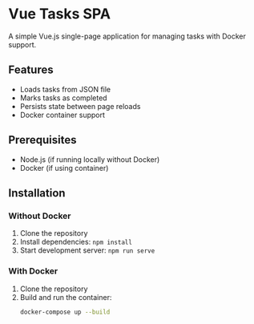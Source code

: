 # Vue Tasks SPA

A simple Vue.js single-page application for managing tasks with Docker support.

## Features

- Loads tasks from JSON file
- Marks tasks as completed
- Persists state between page reloads
- Docker container support

## Prerequisites

- Node.js (if running locally without Docker)
- Docker (if using container)

## Installation

### Without Docker

1. Clone the repository
2. Install dependencies: `npm install`
3. Start development server: `npm run serve`

### With Docker

1. Clone the repository
2. Build and run the container:
   ```bash
   docker-compose up --build